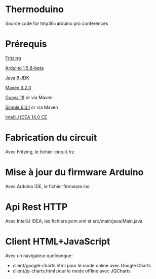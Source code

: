 Thermoduino
===========

Source code for tmp36+arduino pro conferences


Prérequis
=========

[Fritzing](http://fritzing.org/home/)

[Arduino 1.5.8-beta](http://arduino.cc/en/Main/Software)

[Java 8 JDK](http://www.oracle.com/technetwork/java/javase/downloads/jdk8-downloads-2133151.html)

[Maven 3.2.3](http://maven.apache.org/docs/3.2.3/release-notes.html)

[Guava 18](https://github.com/google/guava) or via Maven

[Simple 6.0.1](http://www.simpleframework.org) or via Maven

[IntelliJ IDEA 14.0 CE](https://www.jetbrains.com/idea/download/)


Fabrication du circuit
======================

Avec Fritzing, le fichier circuit.frz

Mise à jour du firmware Arduino
===============================

Avec Arduino IDE, le fichier firmware.ino

Api Rest HTTP
=============

Avec IntelliJ IDEA, les fichiers pom.xml et src/main/java/Main.java

Client HTML+JavaScript
======================

Avec un navigateur quelconque:

- client/google-charts.html pour le mode online avec Google Charts
- client/jq-charts.html pour le mode offline avec JQCharts
